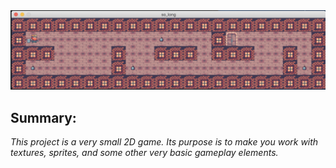 <img src="/textures/peview.png" alt="Screenshot">   

## Summary:
_This project is a very small 2D game.
Its purpose is to make you work with textures, sprites,
and some other very basic gameplay elements._

